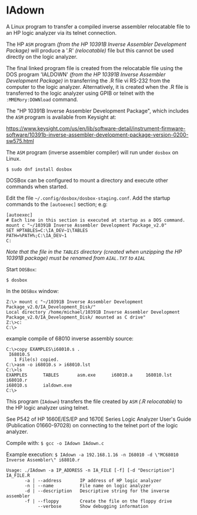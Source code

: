 # IAdown

A Linux program to transfer a compiled inverse assembler relocatable file to an HP logic analyzer via its telnet connection.

The HP `ASM` program *(from the HP 10391B Inverse Assembler Development Package)* will produce a '.R' *(relocatable)* file but this cannot be used directly on the logic analyzer.

The final linked program file is created from the relocatable file using the DOS program 'IALDOWN' *(from the HP 10391B Inverse Assembler Development Package)* in transferring the .R file vi RS-232 from the computer to the logic analyzer.
Alternatively, it is created when the .R file is transferred to the logic analyzer using GPIB or telnet with the `:MMEMory:DOWNload` command.

The "HP 10391B Inverse Assembler Development Package", which includes the `ASM` program is available from Keysight at:

https://www.keysight.com/us/en/lib/software-detail/instrument-firmware-software/10391b-inverse-assembler-development-package-version-0200-sw575.html

The `ASM` program (inverse assembler compiler) will run under `dosbox` on Linux.

`$ sudo dnf install dosbox`

DOSBox can be configured to mount a directory and execute other commands when started. 

Edit the file `~/.config/dosbox/dosbox-staging.conf`. Add the startup commands to the `[autoexec]` section; e.g:

```
[autoexec]
# Each line in this section is executed at startup as a DOS command.
mount c "~/10391B Inverse Assembler Development Package_v2.0"
SET HPTABLES=C:\IA_DEV~1\TABLES
PATH=%PATH%;C:\IA_DEV~1
C:
```

*Note that the file in the `TABLES` directory (created when unzipping the HP 10391B package) must be renamed from `AIAL.TXT` to `AIAL`*

Start `DOSBox`:

`$ dosbox`

In the `DOSBox` window:
```
Z:\> mount c "~/10391B Inverse Assembler Development Package_v2.0/IA_Development_Disk/"
Local directory /home/michael/10391B Inverse Assembler Development Package_v2.0/IA_Development_Disk/ mounted as C drive"
Z:\>c:
C:\> 
```

example compile of 68010 inverse assembly source: 
```
C:\>copy EXAMPLES\i68010.s .
 I68010.S
   1 File(s) copied.
C:\>asm -o i68010.s > i68010.lst
C:\>ls
EXAMPLES      TABLES       asm.exe      i68010.a     168010.lst   i68010.r
i68010.s      ialdown.exe
C:\>
```

This program (`IAdown`) transfers the file created by `ASM` *(.R relocatable)* to the HP logic analyzer using telnet.

See P542 of HP 1660E/ES/EP and 1670E Series Logic Analyzer User's Guide (Publication 01660-97028) on connecting to the telnet port of the logic analyzer.

Compile with: `$ gcc -o IAdown IAdown.c`

Example execution:  `$ IAdown -a 192.168.1.16 -n I68010 -d \"MC68010 Inverse Assembler\" i68010.r`

```
Usage: ./IAdown -a IP_ADDRESS -n IA_FILE [-f] [-d "Description"] IA_FILE.R
       -a | --address       IP address of HP logic analyzer
       -n | --name          File name on logic analyzer
       -d | --description   Descriptive string for the inverse assembler
       -f | --floppy        Create the file on the floppy drive
            --verbose       Show debugging information
```

